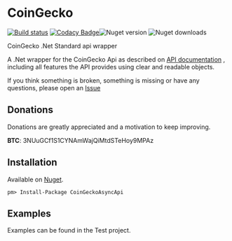 # CoinGecko
[![Build status](https://ci.appveyor.com/api/projects/status/wa1y561abqm9uflj?svg=true)](https://ci.appveyor.com/project/tosunthex/coingecko)
[![Codacy Badge](https://api.codacy.com/project/badge/Grade/1d85e256d62f4354b809faaf153a033d)](https://www.codacy.com/app/tosunthex/CoinGecko?utm_source=github.com&amp;utm_medium=referral&amp;utm_content=tosunthex/CoinGecko&amp;utm_campaign=Badge_Grade)![Nuget version](https://img.shields.io/nuget/v/CoinGeckoAsyncApi.svg)  ![Nuget downloads](https://img.shields.io/nuget/dt/CoinGeckoAsyncApi.svg)

CoinGecko .Net Standard api wrapper

A .Net wrapper for the CoinGecko Api as described on  [API documentation](https://www.coingecko.com/api?locale=en) , including all features the API provides using clear and readable objects.

If you think something is broken, something is missing or have any questions, please open an [Issue](https://github.com/tosunthex/CoinGecko/issues/new)


## Donations
Donations are greatly appreciated and a motivation to keep improving.

**BTC**:  3NUuGCf1S1CYNAmWajQiMtdSTeHoy9MPAz

## Installation

Available on [Nuget](https://www.nuget.org/packages/CoinGeckoAsyncApi/).
```
pm> Install-Package CoinGeckoAsyncApi
```

## Examples
Examples can be found in the Test project.
